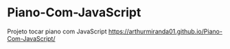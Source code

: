 # Piano-Com-JavaScript
 Projeto tocar piano com JavaScript
https://arthurmiranda01.github.io/Piano-Com-JavaScript/
